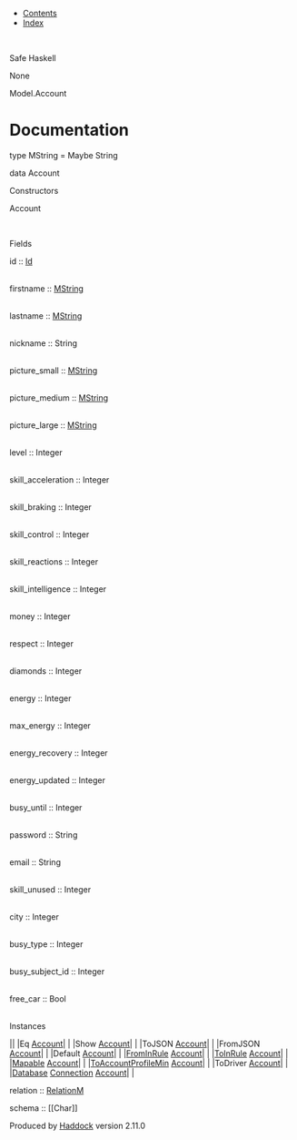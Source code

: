 -   [Contents](index.html)
-   [Index](doc-index.html)

 

Safe Haskell

None

Model.Account

Documentation
=============

type MString = Maybe String

data Account

Constructors

Account

 

Fields

id :: [Id](Model-General.html#t:Id)  
 

firstname :: [MString](Model-Account.html#t:MString)  
 

lastname :: [MString](Model-Account.html#t:MString)  
 

nickname :: String  
 

picture\_small :: [MString](Model-Account.html#t:MString)  
 

picture\_medium :: [MString](Model-Account.html#t:MString)  
 

picture\_large :: [MString](Model-Account.html#t:MString)  
 

level :: Integer  
 

skill\_acceleration :: Integer  
 

skill\_braking :: Integer  
 

skill\_control :: Integer  
 

skill\_reactions :: Integer  
 

skill\_intelligence :: Integer  
 

money :: Integer  
 

respect :: Integer  
 

diamonds :: Integer  
 

energy :: Integer  
 

max\_energy :: Integer  
 

energy\_recovery :: Integer  
 

energy\_updated :: Integer  
 

busy\_until :: Integer  
 

password :: String  
 

email :: String  
 

skill\_unused :: Integer  
 

city :: Integer  
 

busy\_type :: Integer  
 

busy\_subject\_id :: Integer  
 

free\_car :: Bool  
 

Instances

||
|Eq [Account](Model-Account.html#t:Account)| |
|Show [Account](Model-Account.html#t:Account)| |
|ToJSON [Account](Model-Account.html#t:Account)| |
|FromJSON [Account](Model-Account.html#t:Account)| |
|Default [Account](Model-Account.html#t:Account)| |
|[FromInRule](Data-InRules.html#t:FromInRule) [Account](Model-Account.html#t:Account)| |
|[ToInRule](Data-InRules.html#t:ToInRule) [Account](Model-Account.html#t:Account)| |
|[Mapable](Model-General.html#t:Mapable) [Account](Model-Account.html#t:Account)| |
|[ToAccountProfileMin](Model-AccountProfileMin.html#t:ToAccountProfileMin) [Account](Model-Account.html#t:Account)| |
|ToDriver [Account](Model-Account.html#t:Account)| |
|[Database](Model-General.html#t:Database) [Connection](Data-SqlTransaction.html#t:Connection) [Account](Model-Account.html#t:Account)| |

relation :: [RelationM](Data-Relation.html#t:RelationM)

schema :: [[Char]]

Produced by [Haddock](http://www.haskell.org/haddock/) version 2.11.0
